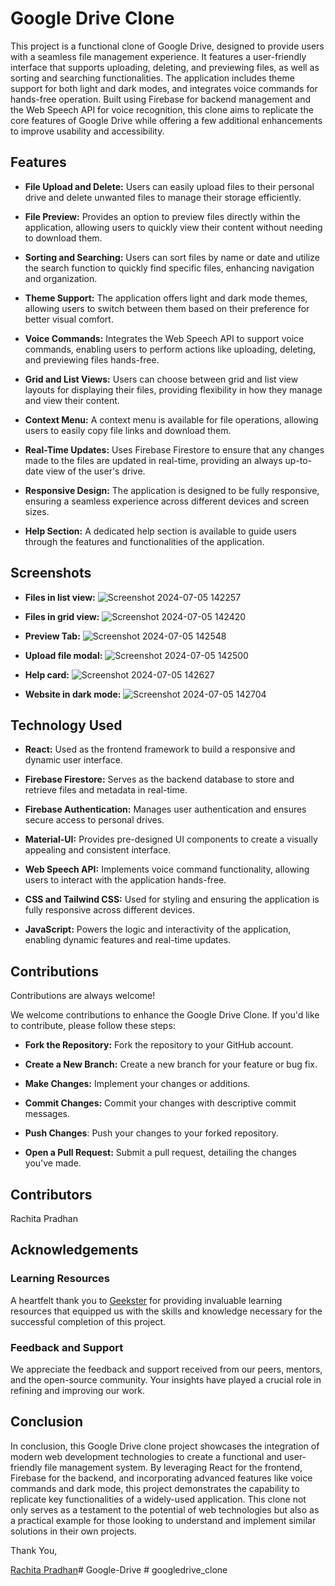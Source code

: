 
# Google Drive Clone

This project is a functional clone of Google Drive, designed to provide users with a seamless file management experience. It features a user-friendly interface that supports uploading, deleting, and previewing files, as well as sorting and searching functionalities. The application includes theme support for both light and dark modes, and integrates voice commands for hands-free operation. Built using Firebase for backend management and the Web Speech API for voice recognition, this clone aims to replicate the core features of Google Drive while offering a few additional enhancements to improve usability and accessibility.


## Features

- **File Upload and Delete:** Users can easily upload files to their personal drive and delete unwanted files to manage their storage efficiently.

- **File Preview:** Provides an option to preview files directly within the application, allowing users to quickly view their content without needing to download them.

- **Sorting and Searching:** Users can sort files by name or date and utilize the search function to quickly find specific files, enhancing navigation and organization.

- **Theme Support:** The application offers light and dark mode themes, allowing users to switch between them based on their preference for better visual comfort.

- **Voice Commands:** Integrates the Web Speech API to support voice commands, enabling users to perform actions like uploading, deleting, and previewing files hands-free.

- **Grid and List Views:** Users can choose between grid and list view layouts for displaying their files, providing flexibility in how they manage and view their content.

- **Context Menu:** A context menu is available for file operations, allowing users to easily copy file links and download them.

- **Real-Time Updates:** Uses Firebase Firestore to ensure that any changes made to the files are updated in real-time, providing an always up-to-date view of the user's drive.

- **Responsive Design:** The application is designed to be fully responsive, ensuring a seamless experience across different devices and screen sizes.

- **Help Section:** A dedicated help section is available to guide users through the features and functionalities of the application.


## Screenshots
- **Files in list view:** 
![Screenshot 2024-07-05 142257](https://github.com/rach-18/Google-Drive-Clone/assets/89763249/c01222ea-e010-4e6f-aba5-3db4eeefc70c)

- **Files in grid view:** 
![Screenshot 2024-07-05 142420](https://github.com/rach-18/Google-Drive-Clone/assets/89763249/1dfd039f-9bac-4d2a-8e86-82f0836b3ed9)

- **Preview Tab:**
![Screenshot 2024-07-05 142548](https://github.com/rach-18/Google-Drive-Clone/assets/89763249/2aa09bc9-7612-476c-8545-b5aa97039db6)

- **Upload file modal:**
![Screenshot 2024-07-05 142500](https://github.com/rach-18/Google-Drive-Clone/assets/89763249/c712e4e9-6dad-4a7d-b772-d81fec8d0f80)

- **Help card:**
![Screenshot 2024-07-05 142627](https://github.com/rach-18/Google-Drive-Clone/assets/89763249/158db082-0898-4cf7-b38e-3b1eb2f515f0)

- **Website in dark mode:**
![Screenshot 2024-07-05 142704](https://github.com/rach-18/Google-Drive-Clone/assets/89763249/4bd4372f-0170-42c1-89b5-ec9bf0389a02)

## Technology Used
- **React:** Used as the frontend framework to build a responsive and dynamic user interface.

- **Firebase Firestore:** Serves as the backend database to store and retrieve files and metadata in real-time.

- **Firebase Authentication:** Manages user authentication and ensures secure access to personal drives.

- **Material-UI:** Provides pre-designed UI components to create a visually appealing and consistent interface.

- **Web Speech API:** Implements voice command functionality, allowing users to interact with the application hands-free.

- **CSS and Tailwind CSS:** Used for styling and ensuring the application is fully responsive across different devices.

- **JavaScript:** Powers the logic and interactivity of the application, enabling dynamic features and real-time updates.
## Contributions

Contributions are always welcome!

We welcome contributions to enhance the Google Drive Clone. If you'd like to contribute, please follow these steps:

- **Fork the Repository:** Fork the repository to your GitHub account.

- **Create a New Branch:** Create a new branch for your feature or bug fix.

- **Make Changes:** Implement your changes or additions.

- **Commit Changes:** Commit your changes with descriptive commit messages.

- **Push Changes**: Push your changes to your forked repository.

- **Open a Pull Request:** Submit a pull request, detailing the changes you've made.


## Contributors

Rachita Pradhan
## Acknowledgements
### Learning Resources

A heartfelt thank you to [Geekster](https://www.geekster.in/) for providing invaluable learning resources that equipped us with the skills and knowledge necessary for the successful completion of this project.

### Feedback and Support

We appreciate the feedback and support received from our peers, mentors, and the open-source community. Your insights have played a crucial role in refining and improving our work.



## Conclusion
In conclusion, this Google Drive clone project showcases the integration of modern web development technologies to create a functional and user-friendly file management system. By leveraging React for the frontend, Firebase for the backend, and incorporating advanced features like voice commands and dark mode, this project demonstrates the capability to replicate key functionalities of a widely-used application. This clone not only serves as a testament to the potential of web technologies but also as a practical example for those looking to understand and implement similar solutions in their own projects.

Thank You,

[Rachita Pradhan](@rachitapradhan448@gmail.com)#   G o o g l e - D r i v e  
 #   g o o g l e d r i v e _ c l o n e  
 